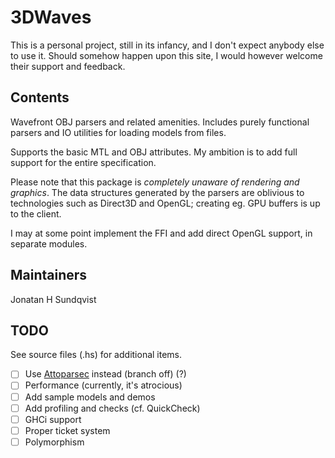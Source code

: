 3DWaves
=======

This is a personal project, still in its infancy, and I don't expect anybody else to use it. Should somehow happen upon this site, I would however welcome their support and feedback.

## Contents
Wavefront OBJ parsers and related amenities. Includes purely functional parsers
and IO utilities for loading models from files.

Supports the basic MTL and OBJ attributes. My ambition is to add full support for the entire specification.

Please note that this package is *completely unaware of rendering and graphics*. The data structures generated by the parsers are oblivious to technologies such as Direct3D and OpenGL; creating eg. GPU buffers is up to the client.

I may at some point implement the FFI and add direct OpenGL support, in separate modules.

## Maintainers
Jonatan H Sundqvist

## TODO

See source files (.hs) for additional items.

- [ ] Use [Attoparsec](https://hackage.haskell.org/package/attoparsec) instead (branch off) (?)
- [ ] Performance (currently, it's atrocious)
- [ ] Add sample models and demos
- [ ] Add profiling and checks (cf. QuickCheck)
- [ ] GHCi support
- [ ] Proper ticket system
- [ ] Polymorphism
